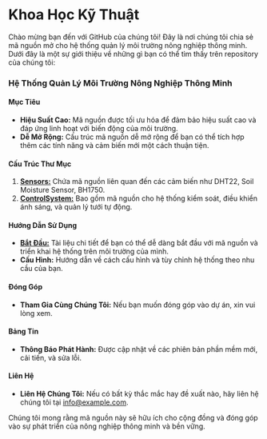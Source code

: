 # Khoa Học Kỹ Thuật
Chào mừng bạn đến với GitHub của chúng tôi! Đây là nơi chúng tôi chia sẻ mã nguồn mở cho hệ thống quản lý môi trường nông nghiệp thông minh. Dưới đây là một sự giới thiệu về những gì bạn có thể tìm thấy trên repository của chúng tôi:

### Hệ Thống Quản Lý Môi Trường Nông Nghiệp Thông Minh

#### Mục Tiêu
- **Hiệu Suất Cao:** Mã nguồn được tối ưu hóa để đảm bảo hiệu suất cao và đáp ứng linh hoạt với biến động của môi trường.
- **Dễ Mở Rộng:** Cấu trúc mã nguồn dễ mở rộng để bạn có thể tích hợp thêm các tính năng và cảm biến mới một cách thuận tiện.

#### Cấu Trúc Thư Mục
1. **[Sensors:](https://github.com/hihidong/Khoahockithuat/blob/main/Sensors.ino)** Chứa mã nguồn liên quan đến các cảm biến như DHT22, Soil Moisture Sensor, BH1750.
2. **[ControlSystem:](https://github.com/hihidong/Khoahockithuat/blob/main/ControlSystem.ino)** Bao gồm mã nguồn cho hệ thống kiểm soát, điều khiển ánh sáng, và quản lý tưới tự động.

#### Hướng Dẫn Sử Dụng
- **[Bắt Đầu:](https://github.com/hihidong/Khoahockithuat/blob/main/B%E1%BA%AFt%20%C4%90%E1%BA%A7u)** Tài liệu chi tiết để bạn có thể dễ dàng bắt đầu với mã nguồn và triển khai hệ thống trên môi trường của mình.
- **Cấu Hình:** Hướng dẫn về cách cấu hình và tùy chỉnh hệ thống theo nhu cầu của bạn.

#### Đóng Góp
- **Tham Gia Cùng Chúng Tôi:** Nếu bạn muốn đóng góp vào dự án, xin vui lòng xem.

#### Bảng Tin
- **Thông Báo Phát Hành:** Được cập nhật về các phiên bản phần mềm mới, cải tiến, và sửa lỗi.

#### Liên Hệ
- **Liên Hệ Chúng Tôi:** Nếu có bất kỳ thắc mắc hay đề xuất nào, hãy liên hệ chúng tôi tại [info@example.com](mailto:dnguyenphuong306@gmail.com).

Chúng tôi mong rằng mã nguồn này sẽ hữu ích cho cộng đồng và đóng góp vào sự phát triển của nông nghiệp thông minh và bền vững.
